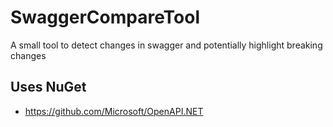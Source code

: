 # SwaggerCompareTool
A small tool to detect changes in swagger and potentially highlight breaking changes

## Uses NuGet

* https://github.com/Microsoft/OpenAPI.NET



